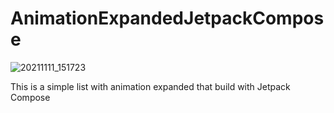 # AnimationExpandedJetpackCompose
![20211111_151723](https://user-images.githubusercontent.com/47247206/141262911-bf95d7f9-63b5-4030-b994-f48ec2851502.gif)

This is a simple list with animation expanded that build with Jetpack Compose
